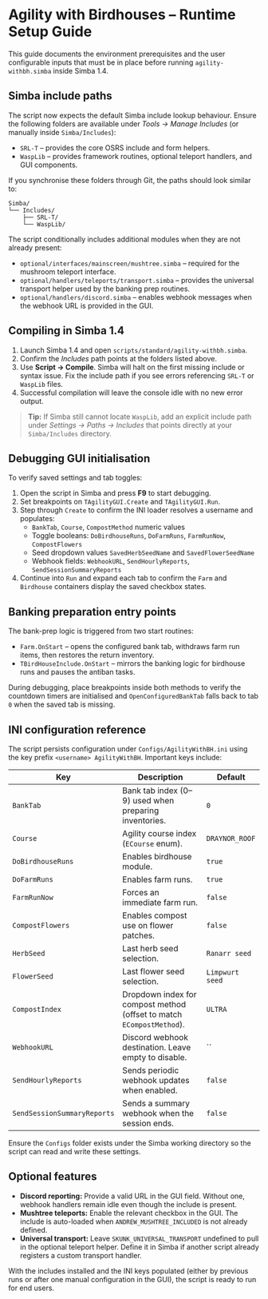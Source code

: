 # Agility with Birdhouses – Runtime Setup Guide

This guide documents the environment prerequisites and the user configurable inputs that must be
in place before running `agility-withbh.simba` inside Simba 1.4.

## Simba include paths

The script now expects the default Simba include lookup behaviour. Ensure the following folders are
available under *Tools → Manage Includes* (or manually inside `Simba/Includes`):

- `SRL-T` – provides the core OSRS include and form helpers.
- `WaspLib` – provides framework routines, optional teleport handlers, and GUI components.

If you synchronise these folders through Git, the paths should look similar to:

```
Simba/
└── Includes/
    ├── SRL-T/
    └── WaspLib/
```

The script conditionally includes additional modules when they are not already present:

- `optional/interfaces/mainscreen/mushtree.simba` – required for the mushroom teleport interface.
- `optional/handlers/teleports/transport.simba` – provides the universal transport helper used by
  the banking prep routines.
- `optional/handlers/discord.simba` – enables webhook messages when the webhook URL is provided in
  the GUI.

## Compiling in Simba 1.4

1. Launch Simba 1.4 and open `scripts/standard/agility-withbh.simba`.
2. Confirm the *Includes* path points at the folders listed above.
3. Use **Script → Compile**. Simba will halt on the first missing include or syntax issue. Fix the
   include path if you see errors referencing `SRL-T` or `WaspLib` files.
4. Successful compilation will leave the console idle with no new error output.

> **Tip:** If Simba still cannot locate `WaspLib`, add an explicit include path under
> *Settings → Paths → Includes* that points directly at your `Simba/Includes` directory.

## Debugging GUI initialisation

To verify saved settings and tab toggles:

1. Open the script in Simba and press **F9** to start debugging.
2. Set breakpoints on `TAgilityGUI.Create` and `TAgilityGUI.Run`.
3. Step through `Create` to confirm the INI loader resolves a username and populates:
   - `BankTab`, `Course`, `CompostMethod` numeric values
   - Toggle booleans: `DoBirdhouseRuns`, `DoFarmRuns`, `FarmRunNow`, `CompostFlowers`
   - Seed dropdown values `SavedHerbSeedName` and `SavedFlowerSeedName`
   - Webhook fields: `WebhookURL`, `SendHourlyReports`, `SendSessionSummaryReports`
4. Continue into `Run` and expand each tab to confirm the `Farm` and `Birdhouse` containers display
   the saved checkbox states.

## Banking preparation entry points

The bank-prep logic is triggered from two start routines:

- `Farm.OnStart` – opens the configured bank tab, withdraws farm run items, then restores the
  return inventory.
- `TBirdHouseInclude.OnStart` – mirrors the banking logic for birdhouse runs and pauses the antiban
  tasks.

During debugging, place breakpoints inside both methods to verify the countdown timers are initialised
and `OpenConfiguredBankTab` falls back to tab `0` when the saved tab is missing.

## INI configuration reference

The script persists configuration under `Configs/AgilityWithBH.ini` using the key prefix
`<username> AgilityWithBH`. Important keys include:

| Key | Description | Default |
| --- | --- | --- |
| `BankTab` | Bank tab index (0–9) used when preparing inventories. | `0` |
| `Course` | Agility course index (`ECourse` enum). | `DRAYNOR_ROOF` |
| `DoBirdhouseRuns` | Enables birdhouse module. | `true` |
| `DoFarmRuns` | Enables farm runs. | `true` |
| `FarmRunNow` | Forces an immediate farm run. | `false` |
| `CompostFlowers` | Enables compost use on flower patches. | `false` |
| `HerbSeed` | Last herb seed selection. | `Ranarr seed` |
| `FlowerSeed` | Last flower seed selection. | `Limpwurt seed` |
| `CompostIndex` | Dropdown index for compost method (offset to match `ECompostMethod`). | `ULTRA` |
| `WebhookURL` | Discord webhook destination. Leave empty to disable. | `` |
| `SendHourlyReports` | Sends periodic webhook updates when enabled. | `false` |
| `SendSessionSummaryReports` | Sends a summary webhook when the session ends. | `false` |

Ensure the `Configs` folder exists under the Simba working directory so the script can read and write
these settings.

## Optional features

- **Discord reporting:** Provide a valid URL in the GUI field. Without one, webhook handlers remain
  idle even though the include is present.
- **Mushtree teleports:** Enable the relevant checkbox in the GUI. The include is auto-loaded when
  `ANDREW_MUSHTREE_INCLUDED` is not already defined.
- **Universal transport:** Leave `SKUNK_UNIVERSAL_TRANSPORT` undefined to pull in the optional
  teleport helper. Define it in Simba if another script already registers a custom transport handler.

With the includes installed and the INI keys populated (either by previous runs or after one manual
configuration in the GUI), the script is ready to run for end users.
